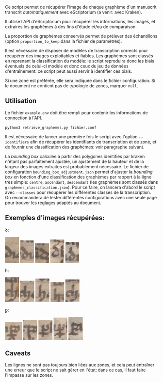 Ce script permet de récupérer l'image de chaque graphème d'un manuscrit transcrit *automatiquement* avec eScriptorium (a venir: avec Kraken).

Il utilise l'API d'eScriptorium pour récupérer les informations, les images, et extraires les graphèmes à des fins d'étude et/ou de comparaison.

La proportion de graphèmes conservés permet de prélever des échantillons (option `proportion_to_keep` dans la fichier de paramètres).

Il est nécessaire de disposer de modèles de transcription corrects pour récupérer des images exploitables et fiables. 
Les graphèmes sont classés en reprenant la classification du modèle: le script reproduira donc
les biais éventuels de celui-ci modèle et donc ceux du jeu de données d'entraînement: ce script peut aussi servir à 
identifier ces biais.

Si une zone est préférée, elle sera indiquée dans le fichier configuration. Si le document
ne contient pas de typologie de zones, marquer ``null``.

## Utilisation

Le fichier `example.env` doit être rempli pour contenir les informations de connection à l'API.

`python3 retrieve_graphemes.py fichier.conf`

Il est nécessaire de lancer une première fois le script avec l'option 
`--identifiers` afin de récupérer les identifiants de transcription et de zone, et de
fournir une classification des graphèmes: voir paragraphe suivant.


La *bounding box* calculée à partir des polygones identifiés par kraken n'étant pas parfaitement ajustée, un ajustement de la hauteur et de la largeur 
des images extraites est probablement nécessaire. Le fichier de configuration
`bounding_box_adjustment.json` permet d'ajuster la *bounding box* en fonction d'une classification des graphèmes par rapport à la ligne très simple:
`centre`, `ascendant`, `descendant` (les graphèmes sont classés dans `graphemes_classification.json`). Pour ce faire, on lancera d'abord le script
avec `--classes` pour récupérer les différentes classes de la transcription.
On recommandera de tester différentes configurations avec une seule page pour trouver les réglages adaptés au document.

## Exemples d'images récupérées:

ꝺ:

![ALT](img/example/graphemes/ꝺ/46_0.png)
![ALT](img/example/graphemes/ꝺ/46_10.png)
![ALT](img/example/graphemes/ꝺ/46_11.png)
![ALT](img/example/graphemes/ꝺ/46_20.png)
![ALT](img/example/graphemes/ꝺ/46_40.png)

h:

![ALT](img/example/graphemes/h/46_0.png)
![ALT](img/example/graphemes/h/46_1.png)
![ALT](img/example/graphemes/h/46_2.png)
![ALT](img/example/graphemes/h/46_3.png)
![ALT](img/example/graphemes/h/46_4.png)

ꝑ:

![ALT](img/example/graphemes/ꝑ/46_0.png)
![ALT](img/example/graphemes/ꝑ/46_1.png)
![ALT](img/example/graphemes/ꝑ/46_2.png)
![ALT](img/example/graphemes/ꝑ/46_3.png)
![ALT](img/example/graphemes/ꝑ/46_4.png)

## Caveats

Les lignes ne sont pas toujours bien liées aux zones, et cela peut entraîner une erreur
que le script ne sait gérer en l'état: dans ce cas, il faut faire l'impasse sur les zones.